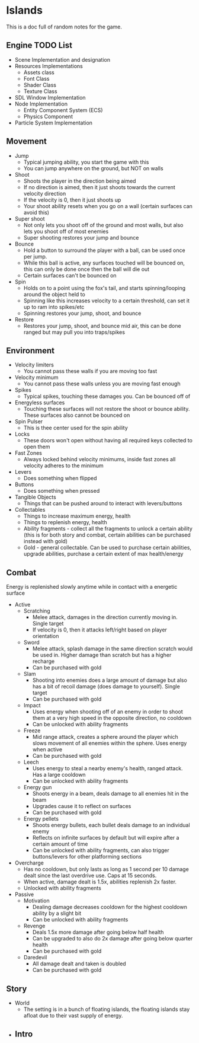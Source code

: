 # Islands
This is a doc full of random notes for the game.

## Engine TODO List
 - Scene Implementation and designation
 - Resources Implementations
	- Assets class
	- Font Class
	- Shader Class
	- Texture Class
 - SDL Window Implementation
 - Node Implementation
	- Entity Component System (ECS)
	- Physics Component
 - Particle System Implementation

## Movement
 - Jump
 	- Typical jumping ability, you start the game with this
 	- You can jump anywhere on the ground, but NOT on walls
 - Shoot
	- Shoots the player in the direction being aimed
	- If no direction is aimed, then it just shoots towards the current velocity direction
	- If the velocity is 0, then it just shoots up
	- Your shoot ability resets when you go on a wall (certain surfaces can avoid this)
 - Super shoot
	- Not only lets you shoot off of the ground and most walls, but also lets you shoot off of most enemies
	- Super shooting restores your jump and bounce
 - Bounce
	- Hold a button to surround the player with a ball, can be used once per jump.
	- While this ball is active, any surfaces touched will be bounced on, this can only be done once then the ball will die out
	- Certain surfaces can't be bounced on
 - Spin
	- Holds on to a point using the fox's tail, and starts spinning/looping around the object held to
	- Spinning like this increases velocity to a certain threshold, can set it up to ram into spikes/etc
	- Spinning restores your jump, shoot, and bounce
 - Restore
	- Restores your jump, shoot, and bounce mid air, this can be done ranged but may pull you into traps/spikes

## Environment
 - Velocity limiters
	- You cannot pass these walls if you are moving too fast
 - Velocity minimum
	- You cannot pass these walls unless you are moving fast enough
 - Spikes
	- Typical spikes, touching these damages you. Can be bounced off of
 - Energyless surfaces
	- Touching these surfaces will not restore the shoot or bounce ability. These surfaces also cannot be bounced on
 - Spin Pulser
	- This is thee center used for the spin ability
 - Locks
	- These doors won't open without having all required keys collected to open them
 - Fast Zones
	- Always locked behind velocity minimums, inside fast zones all velocity adheres to the minimum
 - Levers
	- Does something when flipped
 - Buttons
	- Does something when pressed
 - Tangible Objects
	- Things that can be pushed around to interact with levers/buttons
 - Collectables
	- Things to increase maximum energy, health
	- Things to replenish energy, health
	- Ability fragments - collect all the fragments to unlock a certain ability (this is for both story and combat, certain abilities can be purchased instead with gold)
	- Gold - general collectable. Can be used to purchase certain abilities, upgrade abilities, purchase a certain extent of max health/energy

## Combat
Energy is replenished slowly anytime while in contact with a energetic surface

 - Active
	- Scratching
		- Melee attack, damages in the direction currently moving in. Single target
		- If velocity is 0, then it attacks left/right based on player orientation
	- Sword
		- Melee attack, splash damage in the same direction scratch would be used in. Higher damage than scratch but has a higher recharge
		- Can be purchased with gold
	- Slam
		- Shooting into enemies does a large amount of damage but also has a bit of recoil damage (does damage to yourself). Single target
		- Can be purchased with gold
	- Impact
    	- Uses energy when shooting off of an enemy in order to shoot them at a very high speed in the opposite direction, no cooldown
    	- Can be unlocked with ability fragments
  	- Freeze
    	- Mid range attack, creates a sphere around the player which slows movement of all enemies within the sphere. Uses energy when active
    	- Can be purchased with gold
	- Leech
		- Uses energy to steal a nearby enemy's health, ranged attack. Has a large cooldown
		- Can be unlocked with ability fragments
	- Energy gun
		- Shoots energy in a beam, deals damage to all enemies hit in the beam
		- Upgrades cause it to reflect on surfaces
		- Can be purchased with gold
	- Energy pellets
		- Shoots energy bullets, each bullet deals damage to an individual enemy
		- Reflects on infinite surfaces by default but will expire after a certain amount of time
		- Can be unlocked with ability fragments, can also trigger buttons/levers for other platforming sections
 - Overcharge
	- Has no cooldown, but only lasts as long as 1 second per 10 damage dealt since the last overdrive use. Caps at 15 seconds.
	- When active, damage dealt is 1.5x, abilities replenish 2x faster.
	- Unlocked with ability fragments
 - Passive
	- Motivation
    	- Dealing damage decreases cooldown for the highest cooldown ability by a slight bit
    	- Can be unlocked with ability fragments
  	- Revenge
    	- Deals 1.5x more damage after going below half health
    	- Can be upgraded to also do 2x damage after going below quarter health
    	- Can be purchased with gold
  	- Daredevil
    	- All damage dealt and taken is doubled
    	- Can be purchased with gold

## Story
 - World
	- The setting is in a bunch of floating islands, the floating islands stay afloat due to their vast supply of energy.
 - Intro
	- 